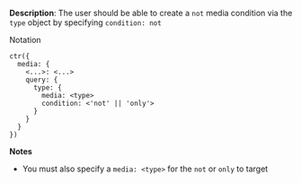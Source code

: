 __Description__: The user should be able to create a `not` media condition via the `type` object by specifying `condition: not`

Notation
```
ctr({
  media: {
    <...>: <...>
    query: {
      type: {
        media: <type>
        condition: <'not' || 'only'>
      }
    }
  }
})
```

__Notes__

- You must also specify a `media: <type>` for the `not` or `only` to target